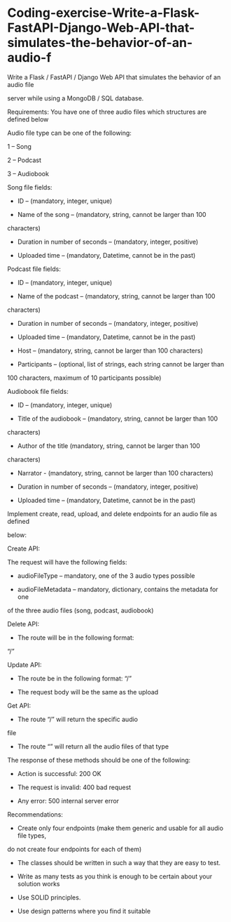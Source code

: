 # Coding-exercise-Write-a-Flask-FastAPI-Django-Web-API-that-simulates-the-behavior-of-an-audio-f
Write a Flask / FastAPI / Django Web API that simulates the behavior of an audio file 

server while using a MongoDB / SQL database.

Requirements: You have one of three audio files which structures are defined below

Audio file type can be one of the following:

1 – Song

2 – Podcast

3 – Audiobook

Song file fields:

- ID – (mandatory, integer, unique)

- Name of the song – (mandatory, string, cannot be larger than 100 

characters)

- Duration in number of seconds – (mandatory, integer, positive)

- Uploaded time – (mandatory, Datetime, cannot be in the past)

Podcast file fields:

- ID – (mandatory, integer, unique)

- Name of the podcast – (mandatory, string, cannot be larger than 100 

characters)

- Duration in number of seconds – (mandatory, integer, positive)

- Uploaded time – (mandatory, Datetime, cannot be in the past)

- Host – (mandatory, string, cannot be larger than 100 characters)

- Participants – (optional, list of strings, each string cannot be larger than 

100 characters, maximum of 10 participants possible)

Audiobook file fields:

- ID – (mandatory, integer, unique)

- Title of the audiobook – (mandatory, string, cannot be larger than 100 

characters)

- Author of the title (mandatory, string, cannot be larger than 100 

characters)

- Narrator - (mandatory, string, cannot be larger than 100 characters)

- Duration in number of seconds – (mandatory, integer, positive)

- Uploaded time – (mandatory, Datetime, cannot be in the past)

Implement create, read, upload, and delete endpoints for an audio file as defined 

below:

Create API:

The request will have the following fields:

- audioFileType – mandatory, one of the 3 audio types possible

- audioFileMetadata – mandatory, dictionary, contains the metadata for one 

of the three audio files (song, podcast, audiobook)

Delete API:

- The route will be in the following format: 

“<audioFileType>/<audioFileID>”

Update API:

- The route be in the following format: “<audioFileType>/<audioFileID>”

- The request body will be the same as the upload

Get API:

- The route “<audioFileType>/<audioFileID>” will return the specific audio 

file

- The route “<audioFileType>” will return all the audio files of that type

The response of these methods should be one of the following:

- Action is successful: 200 OK 

- The request is invalid: 400 bad request 

- Any error: 500 internal server error 

Recommendations: 

- Create only four endpoints (make them generic and usable for all audio file types, 

do not create four endpoints for each of them)

- The classes should be written in such a way that they are easy to test. 

- Write as many tests as you think is enough to be certain about your solution works 

- Use SOLID principles. 

- Use design patterns where you find it suitable
